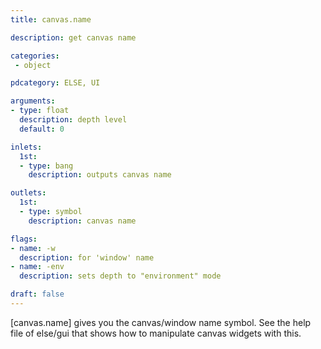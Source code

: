 ```yaml
---
title: canvas.name

description: get canvas name

categories:
 - object

pdcategory: ELSE, UI

arguments:
- type: float
  description: depth level
  default: 0

inlets:
  1st:
  - type: bang
    description: outputs canvas name

outlets:
  1st:
  - type: symbol
    description: canvas name

flags:
- name: -w
  description: for 'window' name
- name: -env
  description: sets depth to "environment" mode

draft: false
---
```


[canvas.name] gives you the canvas/window name symbol. See the help file of else/gui that shows how to manipulate canvas widgets with this.
